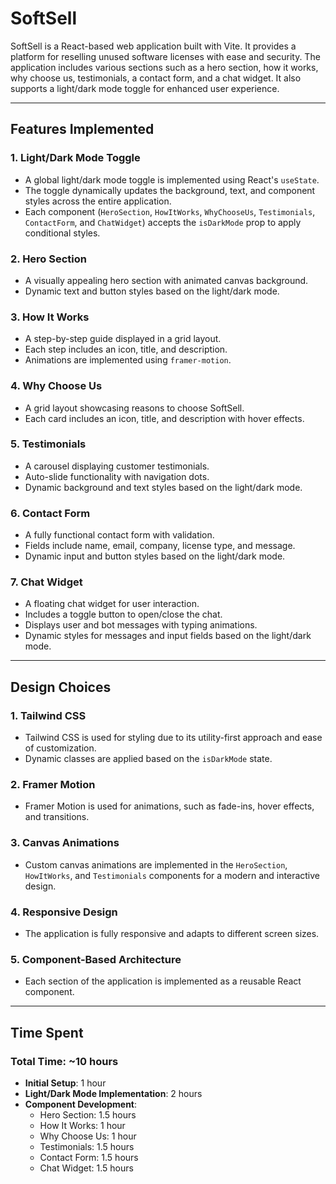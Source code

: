 # SoftSell

SoftSell is a React-based web application built with Vite. It provides a platform for reselling unused software licenses with ease and security. The application includes various sections such as a hero section, how it works, why choose us, testimonials, a contact form, and a chat widget. It also supports a light/dark mode toggle for enhanced user experience.

---

## Features Implemented

### 1. **Light/Dark Mode Toggle**
- A global light/dark mode toggle is implemented using React's `useState`.
- The toggle dynamically updates the background, text, and component styles across the entire application.
- Each component (`HeroSection`, `HowItWorks`, `WhyChooseUs`, `Testimonials`, `ContactForm`, and `ChatWidget`) accepts the `isDarkMode` prop to apply conditional styles.

### 2. **Hero Section**
- A visually appealing hero section with animated canvas background.
- Dynamic text and button styles based on the light/dark mode.

### 3. **How It Works**
- A step-by-step guide displayed in a grid layout.
- Each step includes an icon, title, and description.
- Animations are implemented using `framer-motion`.

### 4. **Why Choose Us**
- A grid layout showcasing reasons to choose SoftSell.
- Each card includes an icon, title, and description with hover effects.

### 5. **Testimonials**
- A carousel displaying customer testimonials.
- Auto-slide functionality with navigation dots.
- Dynamic background and text styles based on the light/dark mode.

### 6. **Contact Form**
- A fully functional contact form with validation.
- Fields include name, email, company, license type, and message.
- Dynamic input and button styles based on the light/dark mode.

### 7. **Chat Widget**
- A floating chat widget for user interaction.
- Includes a toggle button to open/close the chat.
- Displays user and bot messages with typing animations.
- Dynamic styles for messages and input fields based on the light/dark mode.

---

## Design Choices

### 1. **Tailwind CSS**
- Tailwind CSS is used for styling due to its utility-first approach and ease of customization.
- Dynamic classes are applied based on the `isDarkMode` state.

### 2. **Framer Motion**
- Framer Motion is used for animations, such as fade-ins, hover effects, and transitions.

### 3. **Canvas Animations**
- Custom canvas animations are implemented in the `HeroSection`, `HowItWorks`, and `Testimonials` components for a modern and interactive design.

### 4. **Responsive Design**
- The application is fully responsive and adapts to different screen sizes.

### 5. **Component-Based Architecture**
- Each section of the application is implemented as a reusable React component.

---

## Time Spent

### Total Time: ~10 hours
- **Initial Setup**: 1 hour
- **Light/Dark Mode Implementation**: 2 hours
- **Component Development**:
  - Hero Section: 1.5 hours
  - How It Works: 1 hour
  - Why Choose Us: 1 hour
  - Testimonials: 1.5 hours
  - Contact Form: 1.5 hours
  - Chat Widget: 1.5 hours

